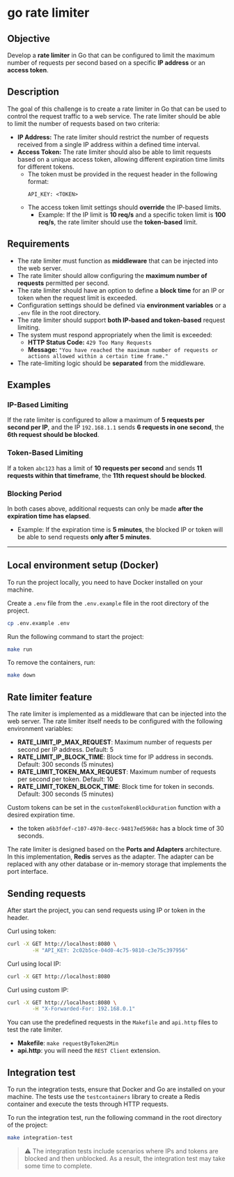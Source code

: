 # go rate limiter

## Objective  
Develop a **rate limiter** in Go that can be configured to limit the maximum number of requests per second based on a specific **IP address** or an **access token**.  

## Description  
The goal of this challenge is to create a rate limiter in Go that can be used to control the request traffic to a web service. The rate limiter should be able to limit the number of requests based on two criteria:  

- **IP Address:** The rate limiter should restrict the number of requests received from a single IP address within a defined time interval.  
- **Access Token:** The rate limiter should also be able to limit requests based on a unique access token, allowing different expiration time limits for different tokens.  
  - The token must be provided in the request header in the following format:  
    ```text
    API_KEY: <TOKEN>
    ```
  - The access token limit settings should **override** the IP-based limits.  
    - Example: If the IP limit is **10 req/s** and a specific token limit is **100 req/s**, the rate limiter should use the **token-based** limit.  

## Requirements  

- The rate limiter must function as **middleware** that can be injected into the web server.  
- The rate limiter should allow configuring the **maximum number of requests** permitted per second.  
- The rate limiter should have an option to define a **block time** for an IP or token when the request limit is exceeded.  
- Configuration settings should be defined via **environment variables** or a `.env` file in the root directory.  
- The rate limiter should support **both IP-based and token-based** request limiting.  
- The system must respond appropriately when the limit is exceeded:  
  - **HTTP Status Code:** `429 Too Many Requests`  
  - **Message:** `"You have reached the maximum number of requests or actions allowed within a certain time frame."`  
- The rate-limiting logic should be **separated** from the middleware.  

## Examples  
### **IP-Based Limiting**  
If the rate limiter is configured to allow a maximum of **5 requests per second per IP**, and the IP `192.168.1.1` sends **6 requests in one second**, the **6th request should be blocked**.  

### **Token-Based Limiting**  
If a token `abc123` has a limit of **10 requests per second** and sends **11 requests within that timeframe**, the **11th request should be blocked**.  

### **Blocking Period**  
In both cases above, additional requests can only be made **after the expiration time has elapsed**.  
- Example: If the expiration time is **5 minutes**, the blocked IP or token will be able to send requests **only after 5 minutes**.  

---

## Local environment setup (Docker)
To run the project locally, you need to have Docker installed on your machine.

Create a `.env` file from the `.env.example` file in the root directory of the project.
```bash
cp .env.example .env
```

Run the following command to start the project:
```bash
make run
```

To remove the containers, run:
```bash
make down
```

## Rate limiter feature
The rate limiter is implemented as a middleware that can be injected into the web server. The rate limiter itself needs to be configured with the following environment variables:
- **RATE_LIMIT_IP_MAX_REQUEST**: Maximum number of requests per second per IP address. Default: 5
- **RATE_LIMIT_IP_BLOCK_TIME**: Block time for IP address in seconds. Default: 300 seconds (5 minutes)
- **RATE_LIMIT_TOKEN_MAX_REQUEST**: Maximum number of requests per second per token. Default: 10
- **RATE_LIMIT_TOKEN_BLOCK_TIME**: Block time for token in seconds. Default: 300 seconds (5 minutes)

Custom tokens can be set in the `customTokenBlockDuration` function with a desired expiration time.
 - the token `a6b3fdef-c107-4970-8ecc-94817ed5968c` has a block time of 30 seconds.


The rate limiter is designed based on the **Ports and Adapters** architecture. In this implementation, **Redis** serves as the adapter. The adapter can be replaced with any other database or in-memory storage that implements the port interface.

## Sending requests
After start the project, you can send requests using IP or token in the header.

Curl using token:
```bash
curl -X GET http://localhost:8080 \
		-H "API_KEY: 2c02b5ce-04d0-4c75-9810-c3e75c397956"
```

Curl using local IP:
```bash
curl -X GET http://localhost:8080
```

Curl using custom IP:
```bash
curl -X GET http://localhost:8080 \
		-H "X-Forwarded-For: 192.168.0.1"
```

You can use the predefined requests in the `Makefile` and `api.http` files to test the rate limiter.
- **Makefile**: `make requestByToken2Min`
- **api.http**: you will need the `REST Client` extension.


## Integration test
To run the integration tests, ensure that Docker and Go are installed on your machine. The tests use the `testcontainers` library to create a Redis container and execute the tests through HTTP requests.

To run the integration test, run the following command in the root directory of the project:
```bash
make integration-test
```

> ⚠️ The integration tests include scenarios where IPs and tokens are blocked and then unblocked. As a result, the integration test may take some time to complete.
